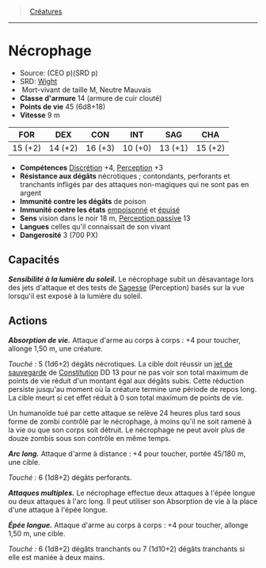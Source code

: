 ﻿---
!Monster
Family: MonsterHD
Type: Mort-vivant
Size: M
Alignment: Neutre Mauvais
ArmorClass: 14 (armure de cuir clouté)
HitPoints: 45 (6d8+18)
Speed: 9 m
Strength: 15 (+2)
Dexterity: 14 (+2)
Constitution: 16 (+3)
Intelligence: 10 (+0)
Wisdom: 13 (+1)
Charisma: 15 (+2)
Skills: '[Discrétion](hd_abilities_dexterity_discretion.md) +4, [Perception](hd_abilities_wisdom_perception.md) +3'
DamageImmunities: de poison
ConditionImmunities: '[empoisonné](hd_conditions_empoisonne.md) et [épuisé](hd_conditions_fatigue_et_epuisement.md)'
DamageResistances: nécrotiques ; contondants, perforants et tranchants infligés par des attaques non-magiques qui ne sont pas en argent
Senses: vision dans le noir 18 m, [Perception passive](hd_abilities_dexterity_perception_passive.md) 13
Languages: celles qu'il connaissait de son vivant
Challenge: 3 (700 PX)
Id: monsters_hd.md#nécrophage
ParentLink: monsters_hd.md#créatures
Name: Nécrophage
ParentName: Créatures
NameLevel: 1
AltName: '[Wight](srd_monsters_wight.md)'
Source: (CEO p)(SRD p)
Attributes: {}
---
> [Créatures](hd_monsters.md)

---

# Nécrophage

- Source: (CEO p)(SRD p)
- SRD: [Wight](srd_monsters_wight.md)
-  Mort-vivant de taille M, Neutre Mauvais
- **Classe d'armure** 14 (armure de cuir clouté)
- **Points de vie** 45 (6d8+18)
- **Vitesse** 9 m

|FOR|DEX|CON|INT|SAG|CHA|
|---|---|---|---|---|---|
|15 (+2)|14 (+2)|16 (+3)|10 (+0)|13 (+1)|15 (+2)|

- **Compétences** [Discrétion](hd_abilities_dexterity_discretion.md) +4, [Perception](hd_abilities_wisdom_perception.md) +3
- **Résistance aux dégâts** nécrotiques ; contondants, perforants et tranchants infligés par des attaques non-magiques qui ne sont pas en argent
- **Immunité contre les dégâts** de poison
- **Immunité contre les états** [empoisonné](hd_conditions_empoisonne.md) et [épuisé](hd_conditions_fatigue_et_epuisement.md)
- **Sens** vision dans le noir 18 m, [Perception passive](hd_abilities_dexterity_perception_passive.md) 13
- **Langues** celles qu'il connaissait de son vivant
- **Dangerosité** 3 (700 PX)

## Capacités

**_Sensibilité à la lumière du soleil._** Le nécrophage subit un désavantage lors des jets d'attaque et des tests de [Sagesse](hd_abilities_wisdom.md) (Perception) basés sur la vue lorsqu'il est exposé à la lumière du soleil.

## Actions

**_Absorption de vie._** Attaque d'arme au corps à corps : +4 pour toucher, allonge 1,50 m, une créature.

_Touché :_ 5 (1d6+2) dégâts nécrotiques. La cible doit réussir un [jet de sauvegarde](hd_abilities_jets_de_sauvegarde.md) de [Constitution](hd_abilities_constitution.md) DD 13 pour ne pas voir son total maximum de points de vie réduit d'un montant égal aux dégâts subis. Cette réduction persiste jusqu'au moment où la créature termine une période de repos long. La cible meurt si cet effet réduit à 0 son total maximum de points de vie.

Un humanoïde tué par cette attaque se relève 24 heures plus tard sous forme de zombi contrôlé par le nécrophage, à moins qu'il ne soit ramené à la vie ou que son corps soit détruit. Le nécrophage ne peut avoir plus de douze zombis sous son contrôle en même temps.

**_Arc long._** Attaque d'arme à distance : +4 pour toucher, portée 45/180 m, une cible.

_Touché :_ 6 (1d8+2) dégâts perforants.

**_Attaques multiples._** Le nécrophage effectue deux attaques à l'épée longue ou deux attaques à l'arc long. Il peut utiliser son Absorption de vie à la place d'une attaque à l'épée longue.

**_Épée longue._** Attaque d'arme au corps à corps : +4 pour toucher, allonge 1,50 m, une cible.

_Touché :_ 6 (1d8+2) dégâts tranchants ou 7 (1d10+2) dégâts tranchants si elle est maniée à deux mains.

